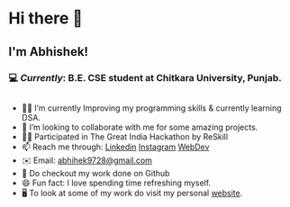 # Hi there 👋

 ## I'm Abhishek!
### 💻 _Currently_: B.E. CSE student at Chitkara University, Punjab.
##
- 👨‍💻 I’m currently Improving my programming skills & currently learning DSA.
- 👯 I’m looking to collaborate with me for some amazing projects.
- 👨‍💻 Participated in The Great India Hackathon by ReSkill
- 📫 Reach me through: [Linkedin](https://www.linkedin.com/in/abhishek-455992237)   [Instagram](https://www.instagram.com/i.abhishekmehta/)   [WebDev](https://weber4u.wixsite.com/halfcoder)
- ✉️ Email: abhihek9728@gmail.com
- 📝 Do checkout my work done on Github
- 😄 Fun fact: I love spending time refreshing myself.
- 🖥️ To look at some of my work do visit my personal [website](https://abhishek058.github.io/my_portfolio/).
